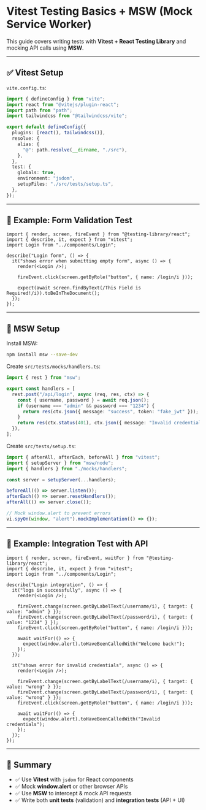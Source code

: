 # Vitest Testing Basics + MSW (Mock Service Worker)

This guide covers writing tests with **Vitest + React Testing Library**
and mocking API calls using **MSW**.

------------------------------------------------------------------------

## ✅ Vitest Setup

`vite.config.ts`:

``` ts
import { defineConfig } from "vite";
import react from "@vitejs/plugin-react";
import path from "path";
import tailwindcss from "@tailwindcss/vite";

export default defineConfig({
  plugins: [react(), tailwindcss()],
  resolve: {
    alias: {
      "@": path.resolve(__dirname, "./src"),
    },
  },
  test: {
    globals: true,
    environment: "jsdom",
    setupFiles: "./src/tests/setup.ts",
  },
});
```

------------------------------------------------------------------------

## 🧪 Example: Form Validation Test

``` tsx
import { render, screen, fireEvent } from "@testing-library/react";
import { describe, it, expect } from "vitest";
import Login from "../components/Login";

describe("Login form", () => {
  it("shows error when submitting empty form", async () => {
    render(<Login />);

    fireEvent.click(screen.getByRole("button", { name: /login/i }));

    expect(await screen.findByText(/This Field is Required!/i)).toBeInTheDocument();
  });
});
```

------------------------------------------------------------------------

## 🔌 MSW Setup

Install MSW:

``` bash
npm install msw --save-dev
```

Create `src/tests/mocks/handlers.ts`:

``` ts
import { rest } from "msw";

export const handlers = [
  rest.post("/api/login", async (req, res, ctx) => {
    const { username, password } = await req.json();
    if (username === "admin" && password === "1234") {
      return res(ctx.json({ message: "success", token: "fake_jwt" }));
    }
    return res(ctx.status(401), ctx.json({ message: "Invalid credentials" }));
  }),
];
```

Create `src/tests/setup.ts`:

``` ts
import { afterAll, afterEach, beforeAll } from "vitest";
import { setupServer } from "msw/node";
import { handlers } from "./mocks/handlers";

const server = setupServer(...handlers);

beforeAll(() => server.listen());
afterEach(() => server.resetHandlers());
afterAll(() => server.close());

// Mock window.alert to prevent errors
vi.spyOn(window, "alert").mockImplementation(() => {});
```

------------------------------------------------------------------------

## 🧪 Example: Integration Test with API

``` tsx
import { render, screen, fireEvent, waitFor } from "@testing-library/react";
import { describe, it, expect } from "vitest";
import Login from "../components/Login";

describe("Login integration", () => {
  it("logs in successfully", async () => {
    render(<Login />);

    fireEvent.change(screen.getByLabelText(/username/i), { target: { value: "admin" } });
    fireEvent.change(screen.getByLabelText(/password/i), { target: { value: "1234" } });
    fireEvent.click(screen.getByRole("button", { name: /login/i }));

    await waitFor(() => {
      expect(window.alert).toHaveBeenCalledWith("Welcome back!");
    });
  });

  it("shows error for invalid credentials", async () => {
    render(<Login />);

    fireEvent.change(screen.getByLabelText(/username/i), { target: { value: "wrong" } });
    fireEvent.change(screen.getByLabelText(/password/i), { target: { value: "wrong" } });
    fireEvent.click(screen.getByRole("button", { name: /login/i }));

    await waitFor(() => {
      expect(window.alert).toHaveBeenCalledWith("Invalid credentials");
    });
  });
});
```

------------------------------------------------------------------------

## 📌 Summary

-   ✅ Use **Vitest** with `jsdom` for React components
-   ✅ Mock **window.alert** or other browser APIs
-   ✅ Use **MSW** to intercept & mock API requests
-   ✅ Write both **unit tests** (validation) and **integration tests**
    (API + UI)
